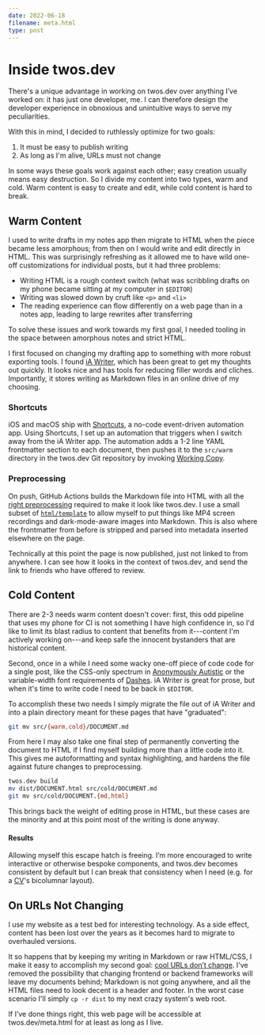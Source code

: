 ```yaml
---
date: 2022-06-18
filename: meta.html
type: post
---
```


# Inside twos.dev

There's a unique advantage in working on twos.dev over anything I’ve worked on: it has just one developer, me. I can therefore design the developer experience in obnoxious and unintuitive ways to serve my peculiarities.

With this in mind, I decided to ruthlessly optimize for two goals:

1. It must be easy to publish writing
2. As long as I'm alive, URLs must not change

In some ways these goals work against each other; easy creation usually means easy destruction. So I divide my content into two types, warm and cold. Warm content is easy to create and edit, while cold content is hard to break.

## Warm Content

I used to write drafts in my notes app then migrate to HTML when the piece became less amorphous; from then on I would write and edit directly in HTML. This was surprisingly refreshing as it allowed me to have wild one-off customizations for individual posts, but it had three problems:

- Writing HTML is a rough context switch (what was scribbling drafts on my phone became sitting at my computer in `$EDITOR`)
- Writing was slowed down by cruft like `<p>` and `<li>`
- The reading experience can flow differently on a web page than in a notes app, leading to large rewrites after transferring

To solve these issues and work towards my first goal, I needed tooling in the space between amorphous notes and strict HTML.

I first focused on changing my drafting app to something with more robust exporting tools. I found [iA Writer](https://ia.net/writer), which has been great to get my thoughts out quickly. It looks nice and has tools for reducing filler words and cliches. Importantly, it stores writing as Markdown files in an online drive of my choosing.

### Shortcuts

iOS and macOS ship with [Shortcuts](https://apps.apple.com/us/app/shortcuts/id1462947752), a no-code event-driven automation app. Using Shortcuts, I set up an automation that triggers when I switch away from the iA Writer app. The automation adds a 1-2 line YAML frontmatter section to each document, then pushes it to the `src/warm` directory in the twos.dev Git repository by invoking [Working Copy](https://workingcopyapp.com).

### Preprocessing

On push, GitHub Actions builds the Markdown file into HTML with all the [right preprocessing](https://github.com/glacials/twos.dev/blob/main/cmd/build_document.go) required to make it look like twos.dev. I use a small subset of [`html/template`](https://pkg.go.dev/html/template) to allow myself to put things like MP4 screen recordings and dark-mode-aware images into Markdown. This is also where the frontmatter from before is stripped and parsed into metadata inserted elsewhere on the page.

Technically at this point the page is now published, just not linked to from anywhere. I can see how it looks in the context of twos.dev, and send the link to friends who have offered to review.

## Cold Content

There are 2-3 needs warm content doesn't cover: first, this odd pipeline that uses my phone for CI is not something I have high confidence in, so I'd like to limit its blast radius to content that benefits from it---content I'm actively working on---and keep safe the innocent bystanders that are historical content.

Second, once in a while I need some wacky one-off piece of code code for a single post, like the CSS-only spectrum in [Anonymously Autistic](autism.html) or the variable-width font requirements of [Dashes](dashes.html). iA Writer is great for prose, but when it's time to write code I need to be back in `$EDITOR`.

To accomplish these two needs I simply migrate the file out of iA Writer and into a plain directory meant for these pages that have "graduated":

```sh
git mv src/{warm,cold}/DOCUMENT.md
```

From here I may also take one final step of permanently converting the document to HTML if I find myself building more than a little code into it. This gives me autoformatting and syntax highlighting, and hardens the file against future changes to preprocessing.

```sh
twos.dev build
mv dist/DOCUMENT.html src/cold/DOCUMENT.md
git mv src/cold/DOCUMENT.{md,html}
```

This brings back the weight of editing prose in HTML, but these cases are the minority and at this point most of the writing is done anyway.

#### Results

Allowing myself this escape hatch is freeing. I’m more encouraged to write interactive or otherwise bespoke components, and twos.dev becomes consistent by default but I can break that consistency when I need (e.g. for a [CV](cv.html)'s bicolumnar layout).

## On URLs Not Changing

I use my website as a test bed for interesting technology. As a side effect, content has been lost over the years as it becomes hard to migrate to overhauled versions.

It so happens that by keeping my writing in Markdown or raw HTML/CSS, I make it easy to accomplish my second goal: [cool URLs don’t change](https://www.w3.org/Provider/Style/URI). I've removed the possibility that changing frontend or backend frameworks will leave my documents behind; Markdown is not going anywhere, and all the HTML files need to look decent is a header and footer. In the worst case scenario I'll simply `cp -r dist` to my next crazy system's web root.

If I’ve done things right, this web page will be accessible at twos.dev/meta.html for at least as long as I live.
